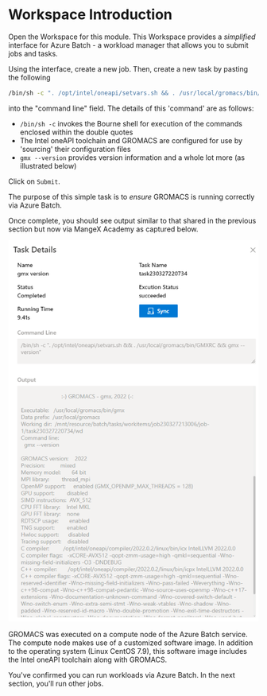 # Workspace Introduction 

Open the Workspace for this module. This Workspace provides a _simplified_ interface for Azure Batch - a workload manager that allows you to submit jobs and tasks.

Using the interface, create a new job. Then, create a new task by pasting the following 

```bash
/bin/sh -c ". /opt/intel/oneapi/setvars.sh && . /usr/local/gromacs/bin/GMXRC && gmx --version"
```

into the "command line" field. The details of this 'command' are as follows:

- `/bin/sh -c` invokes the Bourne shell for execution of the commands enclosed within the double quotes
- The Intel oneAPI toolchain and GROMACS are configured for use by 'sourcing' their configuration files 
- `gmx --version` provides version information and a whole lot more (as illustrated below)

Click on `Submit`. 

The purpose of this simple task is to _ensure_ GROMACS is running correctly via Azure Batch. 

Once complete, you should see output similar to that shared in the previous section but now via MangeX Academy as captured below. 

![Output from the `gmx --version` command via ManageX Academy](https://raw.githubusercontent.com/ianl-terawe/academy/main/hpc/throughput/media/new_task_gmx_ver.png "Output from the `gmx --version` command via ManageX Academy")

GROMACS was executed on a compute node of the Azure Batch service. The compute node makes use of a customized software image. In addition to the operating system (Linux CentOS 7.9), this software image includes the Intel oneAPI toolchain along with GROMACS. 

You've confirmed you can run workloads via Azure Batch. In the next section, you'll run other jobs. 